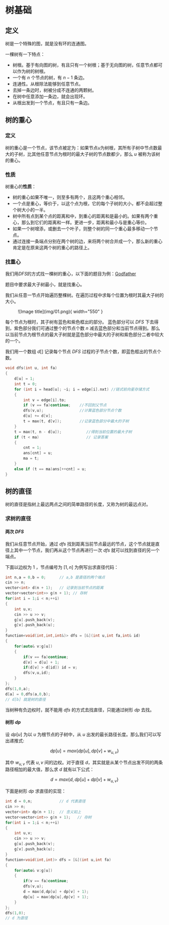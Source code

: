 # 树基础

## **定义**

树是一个特殊的图，就是没有环的连通图。

一棵树有一下特点：

- 树根。基于有向图的树，有且只有一个树根；基于无向图的树，任意节点都可以作为树的树根。
- 一个有 $n$ 个节点的树，有 $n-1$ 条边。
- 连通性。从根除法能够到任意节点。
- 去掉一条边时，树被分成不连通的两颗树。
- 在树中任意添加一条边，就会出现环。
- 从根出发到一个节点，有且只有一条边。

## **树的重心**

### **定义**

树的重心是一个节点，该节点被定为：如果节点$u$为树根，其所有子树中节点数最大的子树，比其他任意节点为根时的最大子树的节点数都少，那么 $u$ 被称为该树的重心。

### **性质**

树重心的**性质**：

- 树的重心如果不唯一，则至多有两个，且这两个重心相邻。
- 一个点是重心，等价于，以这个点为根，它的每个子树的大小，都不会超过整个树大小的一半。
- 树中所有点到某个点的距离和中，到重心的距离和是最小的。如果有两个重心，那么到它们的距离和一样。更进一步，距离和最小与是重心等价。
- 如果一个树增添，或删去一个叶子，则整个树的同一个重心最多移动一个节点。
- 通过连接一条端点分别在两个树的边，来将两个树合并成一个，那么新的重心肯定是在原来这两个树的重心的路径上。

### **找重心**

我们用$DFS$的方式找一棵树的重心，以下面的题目为例：[Godfather](http://poj.org/problem?id=3107)

题目中要求最大子树最小，就是找重心。

我们从任意一节点开始遍历整棵树。在遍历过程中求每个位置为根时其最大子树的大小。

<figure markdown="span">
  ![Image title](img/01.png){ width="550" }
</figure>

<!-- <div align="center"><img src="img/01.png"width="750"></div> -->

每个节点为根时，其子树有蓝色和紫色框出的部分。
蓝色部分可以 $DFS$ 下去得到，紫色部分我们可通过整个的节点个数 $n$ 减去蓝色部分和当前节点得到。那么以当前节点为根节点的最大子树就是蓝色部分中最大的子树和紫色部分二者中较大的一个。

我们用一个数组 $d[]$ 记录每个节点 $DFS$ 过程的子节点个数，即蓝色框出的节点个数。

```cpp
void dfs(int u, int fa)
{
	d[u] = 1;
	int t = 0;
	for (int i = head[u]; ~i; i = edge[i].nxt) //链式前向星存储方式
	{
		int v = edge[i].to;
		if (v == fa)continue;    //不回到父节点
		dfs(v,u);                //计算蓝色部分节点个数
		d[u] += d[v];   
		t = max(t, d[v]);        //记录蓝色部分中最大的子树
	}
	t = max(t, n - d[u]);           //得到当前位置的最大子树
	if (t < ma)                     // 记录答案
	{
		cnt = 1;
		ans[cnt] = u;
		ma = t;
	}
	else if (t == ma)ans[++cnt] = u;
}
```

## **树的直径**

树的直径是指树上最远两点之间的简单路径的长度，又称为树的最远点对。

### **求树的直径**

#### **两次 $DFS$**

我们从任意节点开始，通过 $dfs$ 找到距离当前节点最远的节点，这个节点就是直径上其中一个节点，我们再从这个节点再进行一次 $dfs$ 就可以找到直径的另一个端点。

下面以边权为 $1$ ，节点编号为 $[1,n]$ 为例写出求直径代码：

```cpp
int n,a = 0,b = 0; 		// a,b 是直径的两个端点 
cin >> n;
vector<int> d(n + 1);	// 记录到当前节点的距离
vector<vector<int>> g(n + 1); // 存树
for(int i = 1;i < n;++i)
{
	int u,v;
	cin >> u >> v;
	g[u].push_back(v);
	g[v].push_back(u);
}
function<void(int,int,int&)> dfs = [&](int u,int fa,int& id)
{
	for(auto& v:g[u])
	{
		if(v == fa)continue;
		d[v] = d[u] + 1;
		if(d[v] > d[id]) id = v;
		dfs(v,u,id);
	}
};
dfs(1,0,a);
d[a] = 0,dfs(a,0,b);
// d[b] 就是树的直径
```

当树种有负边权时，就不能用 $dfs$ 的方式去找直径，只能通过树形 $dp$ 去找。

#### **树形 $dp$**

设 $dp[u]$ 为以 $u$ 为根节点的子树中，从 $u$ 出发的最长路径长度。那么我们可以写出递推式:

$$
dp[u] = max\{dp[u],dp[v] + w_{u,v}\}
$$

其中 $w_{u,v}$ 代表 $u,v$ 间的边权。对于直径 $d$，其实就是从某个节点出发不同的两条路径相加的最大值，那么求 $d$ 就有以下公式：

$$
d = max\{d,dp[u] + dp[v] + w_{u,v} \}
$$

下面是树形 $dp$ 求直径的实现：

```cpp
int d = 0,n;			// d 代表直径
cin >> n;
vector<int> dp(n + 1);	// 含义如上
vector<vector<int>> g(n + 1);	// 存树
for(int i = 1;i < n;++i)
{
	int u,v;
	cin >> u >> v;
	g[u].push_back(v);
	g[v].push_back(u);
}
function<void(int,int)> dfs = [&](int u,int fa)
{
	for(auto& v:g[u])
	{
		if(v == fa)continue;
		dfs(v,u);
		d = max(d,dp[u] + dp[v] + 1);
		dp[u] = max(dp[u],dp[v] + 1);
	}
};
dfs(1,0);
// d 为直径
```